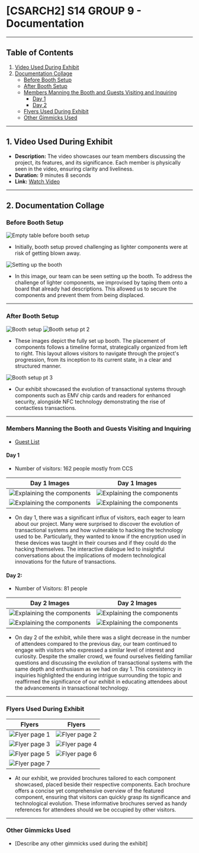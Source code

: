 # [CSARCH2] S14 GROUP 9 - Documentation
---
## Table of Contents

1. [Video Used During Exhibit](#1-video-used-during-exhibit)
2. [Documentation Collage](#2-documentation-collage)
    - [Before Booth Setup](#before-booth-setup)
    - [After Booth Setup](#after-booth-setup)
    - [Members Manning the Booth and Guests Visiting and Inquiring](#members-manning-the-booth-and-guests-visiting-and-inquiring)
        - [Day 1](#day-1)
        - [Day 2](#day-2)
    - [Flyers Used During Exhibit](#flyers-used-during-exhibit)
    - [Other Gimmicks Used](#other-gimmicks-used)

---

## 1. Video Used During Exhibit

- **Description:** The video showcases our team members discussing the project, its features, and its significance. Each member is physically seen in the video, ensuring clarity and liveliness.
- **Duration:** 9 minutes 8 seconds
- **Link:** [Watch Video](https://drive.google.com/file/d/1PCFQrm5ZYI2iGayL8F9vaor8D9sp4B2x/view?fbclid=IwAR2hudFNGj1Zduprxt5LHdu8Dpo1WgOF0ZTATeIxyJ0ZNgmOKzPAqYtta8s)
  
---

## 2. Documentation Collage

### Before Booth Setup
![Empty table before booth setup](setup1.jpg)
- Initially, booth setup proved challenging as lighter components were at risk of getting blown away.

![Setting up the booth](setup2.jpg)
- In this image, our team can be seen setting up the booth. To address the challenge of lighter components, we improvised by taping them onto a board that already had descriptions. This allowed us to secure the components and prevent them from being displaced.

---

### After Booth Setup
![Booth setup](setup3.jpg)
![Booth setup pt 2](setup5.jpg)
- These images depict the fully set up booth. The placement of components follows a timeline format, strategically organized from left to right. This layout allows visitors to navigate through the project's progression, from its inception to its current state, in a clear and structured manner.

![Booth setup pt 3](setup4.jpg)
- Our exhibit showcased the evolution of transactional systems through components such as EMV chip cards and readers for enhanced security, alongside NFC technology demonstrating the rise of contactless transactions.

---

### Members Manning the Booth and Guests Visiting and Inquiring
- [Guest List](https://docs.google.com/spreadsheets/d/1utZ_jXnAx9xib_dsG2r2cJuqbxpRQkGhJKXK3BCNK30/edit?usp=sharing)

#### **Day 1**
- Number of visitors: 162 people mostly from CCS


| Day 1 Images | Day 1 Images |
| ------- | ------- |
| ![Explaining the components](man3d1.jpg) | ![Explaining the components](man5d1.jpg) |
| ![Explaining the components](man6d1.jpg) | ![Explaining the components](man7d1.jpg) |

- On day 1, there was a significant influx of visitors, each eager to learn about our project. Many were surprised to discover the evolution of transactional systems and how vulnerable to hacking the technology used to be. Particularly, they wanted to know if the encryption used in these devices was taught in their courses and if they could do the hacking themselves. The interactive dialogue led to insightful conversations about the implications of modern technological innovations for the future of transactions.

  
#### **Day 2:**
- Number of Visitors: 81 people

| Day 2 Images | Day 2 Images |
| ------- | ------- |
| ![Explaining the components](man1d2.jpg) | ![Explaining the components](man4d2.jpg) |
| ![Explaining the components](man2d2.jpg) | ![Explaining the components](man8d2.jpg) |
- On day 2 of the exhibit, while there was a slight decrease in the number of attendees compared to the previous day, our team continued to engage with visitors who expressed a similar level of interest and curiosity. Despite the smaller crowd, we found ourselves fielding familiar questions and discussing the evolution of transactional systems with the same depth and enthusiasm as we had on day 1. This consistency in inquiries highlighted the enduring intrigue surrounding the topic and reaffirmed the significance of our exhibit in educating attendees about the advancements in transactional technology.


---

### Flyers Used During Exhibit
| Flyers | Flyers |
| ------- | ------- |
| ![Flyer page 1](1.png) | ![Flyer page 2](2.png) |
| ![Flyer page 3](3.png) | ![Flyer page 4](4.png) |
| ![Flyer page 5](5.png) | ![Flyer page 6](6.png) |
| ![Flyer page 7](7.png) ||

- At our exhibit, we provided brochures tailored to each component showcased, placed beside their respective components. Each brochure offers a concise yet comprehensive overview of the featured component, ensuring that visitors can quickly grasp its significance and technological evolution. These informative brochures served as handy references for attendees should we be occupied by other visitors. 

---

### Other Gimmicks Used
- [Describe any other gimmicks used during the exhibit]
